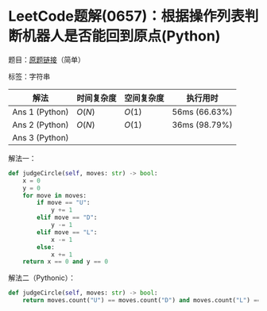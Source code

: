 # LeetCode题解(0657)：根据操作列表判断机器人是否能回到原点(Python)

题目：[原题链接](https://leetcode-cn.com/problems/robot-return-to-origin/)（简单）

标签：字符串

| 解法           | 时间复杂度 | 空间复杂度 | 执行用时      |
| -------------- | ---------- | ---------- | ------------- |
| Ans 1 (Python) | $O(N)$     | $O(1)$     | 56ms (66.63%) |
| Ans 2 (Python) | $O(N)$     | $O(1)$     | 36ms (98.79%) |
| Ans 3 (Python) |            |            |               |

解法一：

```python
def judgeCircle(self, moves: str) -> bool:
    x = 0
    y = 0
    for move in moves:
        if move == "U":
            y += 1
        elif move == "D":
            y -= 1
        elif move == "L":
            x -= 1
        else:
            x += 1
    return x == 0 and y == 0
```

解法二（Pythonic）：

```python
def judgeCircle(self, moves: str) -> bool:
    return moves.count("U") == moves.count("D") and moves.count("L") == moves.count("R")
```